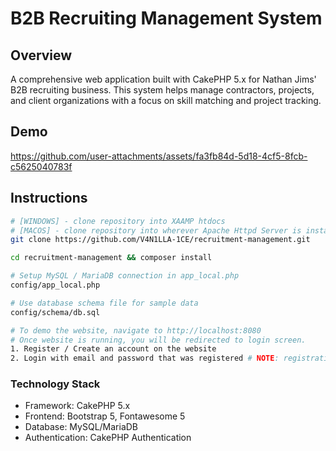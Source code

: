 # B2B Recruiting Management System

## Overview

A comprehensive web application built with CakePHP 5.x for Nathan Jims' B2B recruiting business. This system helps manage contractors, projects, and client organizations with a focus on skill matching and project tracking.

## Demo

https://github.com/user-attachments/assets/fa3fb84d-5d18-4cf5-8fcb-c5625040783f

## Instructions

```bash
# [WINDOWS] - clone repository into XAAMP htdocs
# [MACOS] - clone repository into wherever Apache Httpd Server is installed i.e /opt/homebrew/var/www/<projecthere>
git clone https://github.com/V4N1LLA-1CE/recruitment-management.git

cd recruitment-management && composer install

# Setup MySQL / MariaDB connection in app_local.php
config/app_local.php

# Use database schema file for sample data
config/schema/db.sql

# To demo the website, navigate to http://localhost:8080
# Once website is running, you will be redirected to login screen.
1. Register / Create an account on the website
2. Login with email and password that was registered # NOTE: registration screen is public for demo purposes
```

### Technology Stack

-   Framework: CakePHP 5.x
-   Frontend: Bootstrap 5, Fontawesome 5
-   Database: MySQL/MariaDB
-   Authentication: CakePHP Authentication
